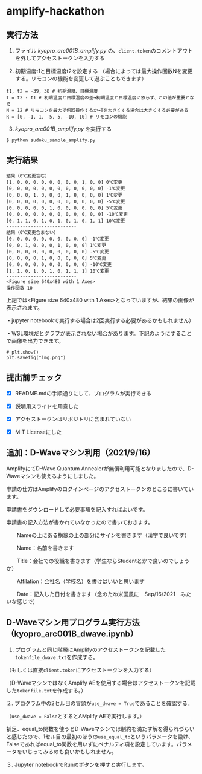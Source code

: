 # amplify-hackathon

## 実行方法

1. ファイル *kyopro_arc001B_amplify.py* の、`client.token`のコメントアウトを外してアクセストークンを入力する

2. 初期温度t1と目標温度t2を設定する
（場合によっては最大操作回数Nを変更する。リモコンの機能を変更して遊ぶこともできます）
```shell
t1, t2 = -39, 38 # 初期温度、目標温度
T = t2 - t1 # 初期温度と目標温度の差→初期温度と目標温度に依らず、この値が重要となる
N = 12 # リモコンを最大で何回操作するか→Tを大きくする場合は大きくする必要がある
R = [0, -1, 1, -5, 5, -10, 10] # リモコンの機能
```

3. *kyopro_arc001B_amplify.py* を実行する
```shell
$ python sudoku_sample_amplify.py
```

## 実行結果

```
結果（0℃変更含む）
[1, 0, 0, 0, 0, 0, 0, 0, 0, 1, 0, 0] 0℃変更
[0, 0, 0, 0, 0, 0, 0, 0, 0, 0, 0, 0] -1℃変更
[0, 0, 0, 1, 0, 0, 0, 1, 0, 0, 0, 0] 1℃変更
[0, 0, 0, 0, 0, 0, 0, 0, 0, 0, 0, 0] -5℃変更
[0, 0, 0, 0, 0, 1, 0, 0, 0, 0, 0, 0] 5℃変更
[0, 0, 0, 0, 0, 0, 0, 0, 0, 0, 0, 0] -10℃変更
[0, 1, 1, 0, 1, 0, 1, 0, 1, 0, 1, 1] 10℃変更
--------------------------
結果（0℃変更含まない）
[0, 0, 0, 0, 0, 0, 0, 0, 0, 0] -1℃変更
[0, 0, 1, 0, 0, 0, 1, 0, 0, 0] 1℃変更
[0, 0, 0, 0, 0, 0, 0, 0, 0, 0] -5℃変更
[0, 0, 0, 0, 1, 0, 0, 0, 0, 0] 5℃変更
[0, 0, 0, 0, 0, 0, 0, 0, 0, 0] -10℃変更
[1, 1, 0, 1, 0, 1, 0, 1, 1, 1] 10℃変更
--------------------------
<Figure size 640x480 with 1 Axes>
操作回数 10
```

上記では<Figure size 640x480 with 1 Axes>となっていますが、結果の画像が表示されます。

・jupyter notebookで実行する場合は2回実行する必要があるかもしれません）

・WSL環境だとグラフが表示されない場合があります。下記のようにすることで画像を出力できます。

```
# plt.show()
plt.savefig("img.png")
```



## 提出前チェック


- [x] README.mdの手順通りにして、プログラムが実行できる
- [x] 説明用スライドを用意した 
- [x] アクセストークンはリポジトリに含まれていない
- [x] MIT Licenseにした



## 追加：D-Waveマシン利用（2021/9/16）

AmplifyにてD-Wave Quantum Annealerが無償利用可能となりましたので、D-Waveマシンも使えるようにしました。

申請の仕方はAmplifyのログインページのアクセストークンのところに書いています。

申請書をダウンロードして必要事項を記入すればよいです。

申請書の記入方法が書かれていなかったので書いておきます。

　　Nameの上にある横線の上の部分にサインを書きます（漢字で良いです）

　　Name：名前を書きます

　　Title：会社での役職を書きます（学生ならStudentとかで良いのでしょうか）

　　Affilation：会社名（学校名）を書けばいいと思います

　　Date：記入した日付を書きます（念のため米国風に　Sep/16/2021　みたいな感じで）
  

## D-Waveマシン用プログラム実行方法（kyopro_arc001B_dwave.ipynb）

1. プログラムと同じ階層にAmplifyのアクセストークンを記載した`tokenfile_dwave.txt`を作成する。

（もしくは直接`client.token`にアクセストークンを入力する）

（D-WaveマシンではなくAmplify AEを使用する場合はアクセストークンを記載した`tokenfile.txt`を作成する。）


２. プログラム中の2セル目の冒頭が`use_dwave = True`であることを確認する。

（`use_dwave = False`とするとAMplify AEで実行します。）


補足．equal_to関数を使うとD-Waveマシンでは制約を満たす解を得られづらいと感じたので、1セル目の最初のほうの`use_equal_to`というパラメータを設け、Falseであればequal_to関数を用いずにペナルティ項を設定しています。パラメータをいじってみるのも良いかもしれません。


３. Jupyter notebookでRunのボタンを押すと実行します。


